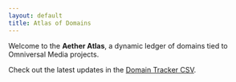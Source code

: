 ```yaml
---
layout: default
title: Atlas of Domains
---
```


Welcome to the **Aether Atlas**, a dynamic ledger of domains tied to Omniversal Media projects.

Check out the latest updates in the [Domain Tracker CSV](Domain_Tracker_Numbers.csv).
